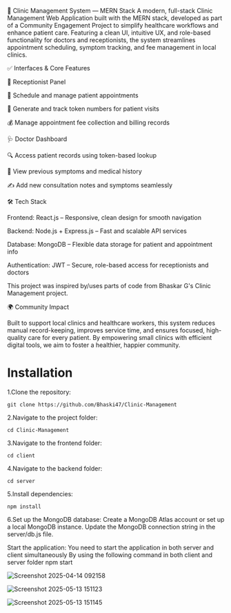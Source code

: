 🏥 Clinic Management System — MERN Stack
A modern, full-stack Clinic Management Web Application built with the MERN stack, developed as part of a Community Engagement Project to simplify healthcare workflows and enhance patient care. Featuring a clean UI, intuitive UX, and role-based functionality for doctors and receptionists, the system streamlines appointment scheduling, symptom tracking, and fee management in local clinics.

✅ Interfaces & Core Features

💼 Receptionist Panel

📅 Schedule and manage patient appointments

🔢 Generate and track token numbers for patient visits

💰 Manage appointment fee collection and billing records

🩺 Doctor Dashboard

🔍 Access patient records using token-based lookup

📖 View previous symptoms and medical history

✍️ Add new consultation notes and symptoms seamlessly

🛠 Tech Stack

Frontend: React.js – Responsive, clean design for smooth navigation

Backend: Node.js + Express.js – Fast and scalable API services

Database: MongoDB – Flexible data storage for patient and appointment info

Authentication: JWT – Secure, role-based access for receptionists and doctors

This project was inspired by/uses parts of code from Bhaskar G's Clinic Management project.

🌍 Community Impact

Built to support local clinics and healthcare workers, this system reduces manual record-keeping, improves service time, and ensures focused, high-quality care for every patient. By empowering small clinics with efficient digital tools, we aim to foster a healthier, happier community.

# Installation
1.Clone the repository:

    git clone https://github.com/Bhaski47/Clinic-Management

2.Navigate to the project folder:

    cd Clinic-Management

3.Navigate to the frontend folder:

    cd client

4.Navigate to the backend folder:

    cd server

5.Install dependencies:

    npm install

6.Set up the MongoDB database:
    Create a MongoDB Atlas account or set up a local MongoDB instance.
    Update the MongoDB connection string in the server/db.js file.

Start the application:
  You need to start the application in both server and client simultaneously
  By using the following command in both client and server folder
    npm start

![Screenshot 2025-04-14 092158](https://github.com/user-attachments/assets/2ecbf0b7-9519-419a-938a-cc42ee1ce028)

![Screenshot 2025-05-13 151123](https://github.com/user-attachments/assets/3b068245-b3d3-4966-9503-484c1835f675)

![Screenshot 2025-05-13 151145](https://github.com/user-attachments/assets/db499738-aa0a-4669-b15e-b8bb1310f0d3)



